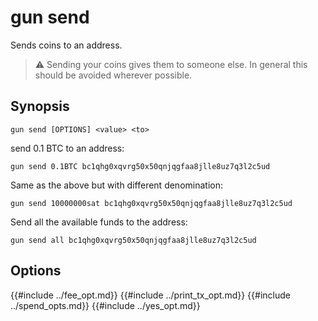 # gun send

Sends coins to an address.

> ⚠️ Sending your coins gives them to someone else.
> In general this should be avoided wherever possible.


## Synopsis 

```
gun send [OPTIONS] <value> <to>
```


send 0.1 BTC to an address:

```
gun send 0.1BTC bc1qhg0xqvrg50x50qnjqgfaa8jlle8uz7q3l2c5ud 
```

Same as the above but with different denomination:

```
gun send 10000000sat bc1qhg0xqvrg50x50qnjqgfaa8jlle8uz7q3l2c5ud
```


Send all the available funds to the address:

```
gun send all bc1qhg0xqvrg50x50qnjqgfaa8jlle8uz7q3l2c5ud
```

## Options

{{#include ../fee_opt.md}}
{{#include ../print_tx_opt.md}}
{{#include ../spend_opts.md}}
{{#include ../yes_opt.md}}


